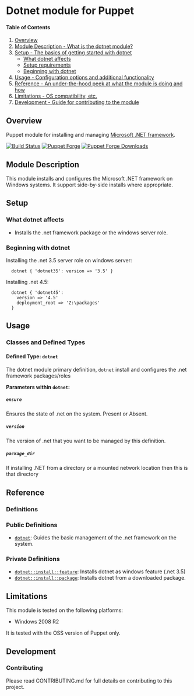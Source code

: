 # Dotnet module for Puppet

#### Table of Contents

1. [Overview](#overview)
2. [Module Description - What is the dotnet module?](#module-description)
3. [Setup - The basics of getting started with dotnet](#setup)
    * [What dotnet affects](#what-dotnet-affects)
    * [Setup requirements](#setup-requirements)
    * [Beginning with dotnet](#beginning-with-dotnet)
4. [Usage - Configuration options and additional functionality](#usage)
5. [Reference - An under-the-hood peek at what the module is doing and how](#reference)
5. [Limitations - OS compatibility, etc.](#limitations)
6. [Development - Guide for contributing to the module](#development)

## Overview

Puppet module for installing and managing [Microsoft .NET framework](http://www.microsoft.com/net).

[![Build Status](https://travis-ci.org/voxpupuli/puppet-dotnet.svg?branch=master)](https://travis-ci.org/voxpupuli/puppet-dotnet)
[![Puppet Forge](http://img.shields.io/puppetforge/v/puppet/dotnet.svg)](https://forge.puppet.com/puppet/dotnet)
[![Puppet Forge Downloads](http://img.shields.io/puppetforge/dt/puppet/dotner.svg)](https://forge.puppetlabs.com/puppet/dotnet)

## Module Description

This module installs and configures the Microsoft .NET framework on Windows
systems. It support side-by-side installs where appropriate.

## Setup

### What dotnet affects

* Installs the .net framework package or the windows server role.

### Beginning with dotnet

Installing the .net 3.5 server role on windows server:

```puppet
  dotnet { 'dotnet35': version => '3.5' }
```

Installing .net 4.5:

```puppet
  dotnet { 'dotnet45':
    version => '4.5'
    deployment_root => 'Z:\packages'
  }
```

## Usage

### Classes and Defined Types

#### Defined Type: `dotnet`

The dotnet module primary definition, `dotnet` install and configures the .net
framework packages/roles

**Parameters within `dotnet`:**
##### `ensure`
Ensures the state of .net on the system. Present or Absent.

##### `version`

The version of .net that you want to be managed by this definition.

##### `package_dir`

If installing .NET from a directory or a mounted network location then this is
that directory

## Reference

### Definitions

### Public Definitions

* [`dotnet`](#define_dotnet): Guides the basic management of the .net framework
  on the system.

### Private Definitions

* [`dotnet::install::feature`](#define-install_feature): Installs dotnet as windows
  feature (.net 3.5)
* [`dotnet::install::package`](#define-install_package): Installs dotnet from a downloaded
  package.

## Limitations

This module is tested on the following platforms:

* Windows 2008 R2

It is tested with the OSS version of Puppet only.

## Development

### Contributing

Please read CONTRIBUTING.md for full details on contributing to this project.
